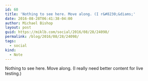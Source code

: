 ```yaml
---
id: 60
title: 'Nothing to see here. Move along. (I r&#8230;&diams;'
date: 2016-08-28T06:41:38-04:00
author: Michael Bishop
layout: post
guid: https://miklb.com/social/2016/08/28/24098/
permalink: /blog/2016/08/28/24098/
tags:
  - social
kind:
  - Note
---
```

<p>Nothing to see here. Move along. (I really need better content for live testing.)</p>